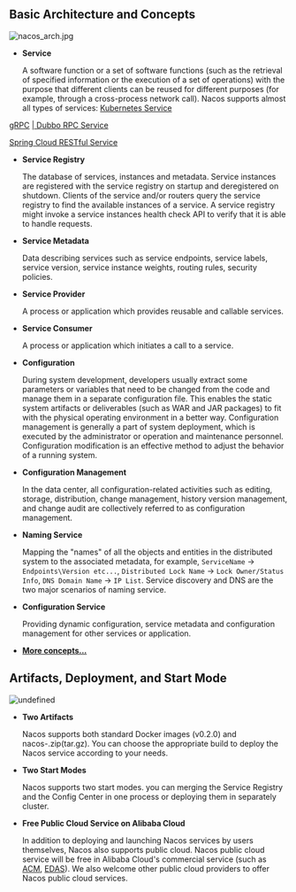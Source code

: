 ## Basic Architecture and Concepts 

![nacos_arch.jpg](/img/nacos-Arch.jpg) 

* **Service**

	A software function or a set of software functions (such as the retrieval of specified information or the execution of a set of operations) with the purpose that different clients can be reused for different purposes (for example, through a cross-process network call). Nacos supports almost all types of services:
[Kubernetes Service](https://kubernetes.io/docs/concepts/services-networking/service/)

[gRPC](https://grpc.io/docs/guides/concepts.html#service-definition)
[ | Dubbo RPC Service](https://dubbo.incubator.apache.org/#/?lang=en-us)

[Spring Cloud RESTful Service](https://spring.io/understanding/REST)

* **Service Registry** 

	The database of services, instances and metadata. Service instances are registered with the service registry on startup and deregistered on shutdown. Clients of the service and/or routers query the service registry to find the available instances of a service. A service registry might invoke a service instances health check API to verify that it is able to handle requests.
	
* **Service Metadata** 
	
	Data describing services such as service endpoints, service labels, service version, service instance weights, routing rules, security policies.
	
* **Service Provider** 	
    
	A process or application which provides reusable and callable services.

* **Service Consumer**
	
	A process or application which initiates a call to a service.
	 
* **Configuration** 
	
	During system development, developers usually extract some parameters or variables that need to be changed from the code and manage them in a separate configuration file. This enables the static system artifacts or deliverables (such as WAR and JAR packages) to fit with the physical operating environment in a better way. Configuration management is generally a part of system deployment, which is executed by the administrator or operation and maintenance personnel. Configuration modification is an effective method to adjust the behavior of a running system.
	
* **Configuration Management**

	In the data center, all configuration-related activities such as editing, storage, distribution, change management, history version management, and change audit are collectively referred to as configuration management.

* **Naming Service** 

	Mapping the "names" of all the objects and entities in the distributed system to the associated metadata, for example, ```ServiceName``` -> ```Endpoints\Version etc...```, ```Distributed Lock Name``` -> ```Lock Owner/Status Info```, ```DNS Domain Name``` -> ```IP List```. Service discovery and DNS are the two major scenarios of naming service.

* **Configuration Service** 
	
	Providing dynamic configuration, service metadata and configuration management for other services or application.

* **[More concepts...](./concepts.md)**

## Artifacts, Deployment, and Start Mode

![undefined](https://cdn.yuque.com/lark/0/2018/png/15914/1531730742844-e8325932-258b-49b2-9473-8d1199efe20d.png) 

* **Two Artifacts**
	
	Nacos supports both standard Docker images (v0.2.0) and nacos-.zip(tar.gz). You can choose the appropriate build to deploy the Nacos service according to your needs.
		
* **Two Start Modes**
	
	Nacos supports two start modes. you can merging the Service Registry and the Config Center in one process or deploying them in separately cluster.
	
* **Free Public Cloud Service on Alibaba Cloud**

	In addition to deploying and launching Nacos services by users themselves, Nacos also supports public cloud. Nacos public cloud service will be free in Alibaba Cloud's commercial service (such as [ACM](https://www.aliyun.com/product/acm), [EDAS](https://www.aliyun.com/product/edas)). We also welcome other public cloud providers to offer Nacos public cloud services.
 